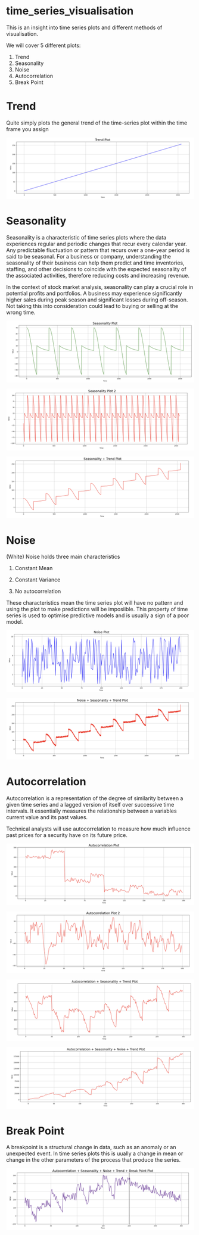 # time_series_visualisation
This is an insight into time series plots and different methods of visualisation. 

We will cover 5 different plots: 

1. Trend
2. Seasonality
3. Noise
4. Autocorrelation
5. Break Point

# Trend

Quite simply plots the general trend of the time-series plot within the time frame you assign

![](visualisations/Trend1.png)

# Seasonality

Seasonality is a characteristic of time series plots where the data experiences regular and periodic changes that recur every calendar year. Any predictable fluctuation or pattern that recurs over a one-year period is said to be seasonal. For a business or company, understanding the seasonality of their business can help them predict and time inventories, staffing, and other decisions to coincide with the expected seasonality of the associated activities, therefore reducing costs and increasing revenue. 

In the context of stock market analysis, seasonality can play a crucial role in potential profits and portfolios. A business may experience significantly higher sales during peak season and significant losses during off-season. Not taking this into consideration could lead to buying or selling at the wrong time. 


![](visualisations/Seasonality.png)


![](visualisations/Seasonality2.png)


![](visualisations/Seasonality+Trend.png)


# Noise

(White) Noise holds three main characteristics

1. Constant Mean

2. Constant Variance

3. No autocorrelation

These characteristics mean the time series plot will have no pattern and using the plot to make predictions will be imposiible. This property of time series is used to optimise predictive models and is usually a sign of a poor model. 


![](visualisations/Noise.png)


![](visualisations/Noise+Seasonality+Trend.png)

# Autocorrelation

Autocorrelation is a representation of the degree of similarity between a given time series and a lagged version of itself over successive time intervals. It essentially measures the relationship between a variables current value and its past values. 

Technical analysts will use autocorrelation to measure how much influence past prices for a security have on its future price. 


![](visualisations/Autocorrelation.png)


![](visualisations/Autocorrelation2.png)


![](visualisations/Autocorrelation+Seasonality+Trend.png)


![](visualisations/Autocorrelation+Seasonality+Noise+Trend.png)

# Break Point 

A breakpoint is a structural change in data, such as an anomaly or an unexpected event. In time series plots this is uually a change in mean or change in the other parameters of the process that produce the series. 

![](visualisations/Autocorrelation+Seasonality+Noise+Trend+BreakPoint.png)

